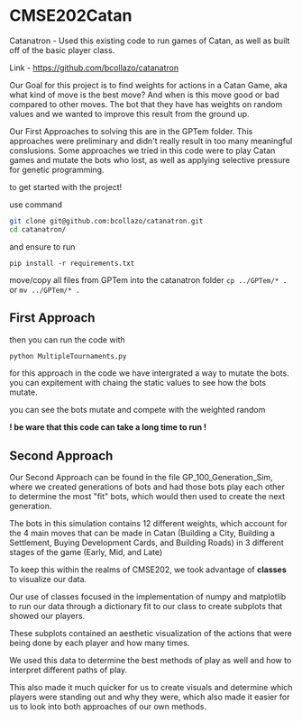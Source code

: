 # CMSE202Catan



Catanatron - Used this existing code to run games of Catan, as well as built off of the basic player class.

Link - https://github.com/bcollazo/catanatron



Our Goal for this project is to find weights for actions in a Catan Game, aka what kind of move is the best move? And when is this move good or bad compared to other moves. The bot that they have has weights on random values and we wanted to improve this result from the ground up.

Our First Approaches to solving this are in the GPTem folder. This approaches were preliminary and didn't really result in too many meaningful conslusions. Some approaches we tried in this code were to play Catan games and mutate the bots who lost, as well as applying selective pressure for genetic programming.


to get started with the project!

use command 
```Bash
git clone git@github.com:bcollazo/catanatron.git
cd catanatron/
```

and ensure to run
```
pip install -r requirements.txt
```

move/copy all files from GPTem into the catanatron folder
`
cp ../GPTem/* .
`
or
`
mv ../GPTem/* .
`



## First Approach
then you can run the code with
```Bash
python MultipleTournaments.py
```


for this approach in the code we have intergrated a way to mutate the bots.
you can expitement with chaing the static values to see how the bots mutate.

you can see the bots mutate and compete with the weighted random

**! be ware that this code can take a long time to run !**

## Second Approach
Our Second Approach can be found in the file GP_100_Generation_Sim, where we created generations of bots and had those bots play each other to determine the most "fit" bots, which would then used to create the next generation.


The bots in this simulation contains 12 different weights, which account for the 4 main moves that can be made in Catan (Building a City, Building a Settlement, Buying Development Cards, and Building Roads) in 3 different stages of the game (Early, Mid, and Late)


To keep this within the realms of CMSE202, we took advantage of **classes** to visualize our data.

Our use of classes focused in the implementation of numpy and matplotlib to run our data through a dictionary fit to our class to create subplots that showed our players.

These subplots contained an aesthetic visualization of the actions that were being done by each player and how many times.

We used this data to determine the best methods of play as well and how to interpret different paths of play.

This also made it much quicker for us to create visuals and determine which players were standing out and why they were, which also made it easier for us to look into both approaches of our own methods.


```python
```


